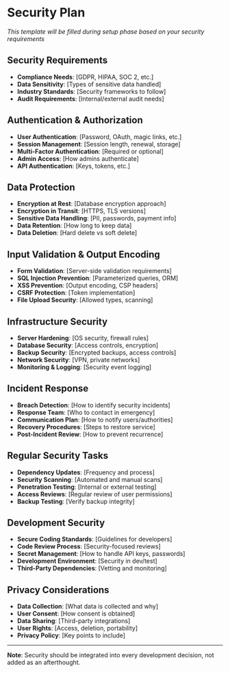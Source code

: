 # Security Plan

*This template will be filled during setup phase based on your security requirements*

## Security Requirements
- **Compliance Needs**: [GDPR, HIPAA, SOC 2, etc.]
- **Data Sensitivity**: [Types of sensitive data handled]
- **Industry Standards**: [Security frameworks to follow]
- **Audit Requirements**: [Internal/external audit needs]

## Authentication & Authorization
- **User Authentication**: [Password, OAuth, magic links, etc.]
- **Session Management**: [Session length, renewal, storage]
- **Multi-Factor Authentication**: [Required or optional]
- **Admin Access**: [How admins authenticate]
- **API Authentication**: [Keys, tokens, etc.]

## Data Protection
- **Encryption at Rest**: [Database encryption approach]
- **Encryption in Transit**: [HTTPS, TLS versions]
- **Sensitive Data Handling**: [PII, passwords, payment info]
- **Data Retention**: [How long to keep data]
- **Data Deletion**: [Hard delete vs soft delete]

## Input Validation & Output Encoding
- **Form Validation**: [Server-side validation requirements]
- **SQL Injection Prevention**: [Parameterized queries, ORM]
- **XSS Prevention**: [Output encoding, CSP headers]
- **CSRF Protection**: [Token implementation]
- **File Upload Security**: [Allowed types, scanning]

## Infrastructure Security
- **Server Hardening**: [OS security, firewall rules]
- **Database Security**: [Access controls, encryption]
- **Backup Security**: [Encrypted backups, access controls]
- **Network Security**: [VPN, private networks]
- **Monitoring & Logging**: [Security event logging]

## Incident Response
- **Breach Detection**: [How to identify security incidents]
- **Response Team**: [Who to contact in emergency]
- **Communication Plan**: [How to notify users/authorities]
- **Recovery Procedures**: [Steps to restore service]
- **Post-Incident Review**: [How to prevent recurrence]

## Regular Security Tasks
- **Dependency Updates**: [Frequency and process]
- **Security Scanning**: [Automated and manual scans]
- **Penetration Testing**: [Internal or external testing]
- **Access Reviews**: [Regular review of user permissions]
- **Backup Testing**: [Verify backup integrity]

## Development Security
- **Secure Coding Standards**: [Guidelines for developers]
- **Code Review Process**: [Security-focused reviews]
- **Secret Management**: [How to handle API keys, passwords]
- **Development Environment**: [Security in dev/test]
- **Third-Party Dependencies**: [Vetting and monitoring]

## Privacy Considerations
- **Data Collection**: [What data is collected and why]
- **User Consent**: [How consent is obtained]
- **Data Sharing**: [Third-party integrations]
- **User Rights**: [Access, deletion, portability]
- **Privacy Policy**: [Key points to include]

---

**Note**: Security should be integrated into every development decision, not added as an afterthought.
